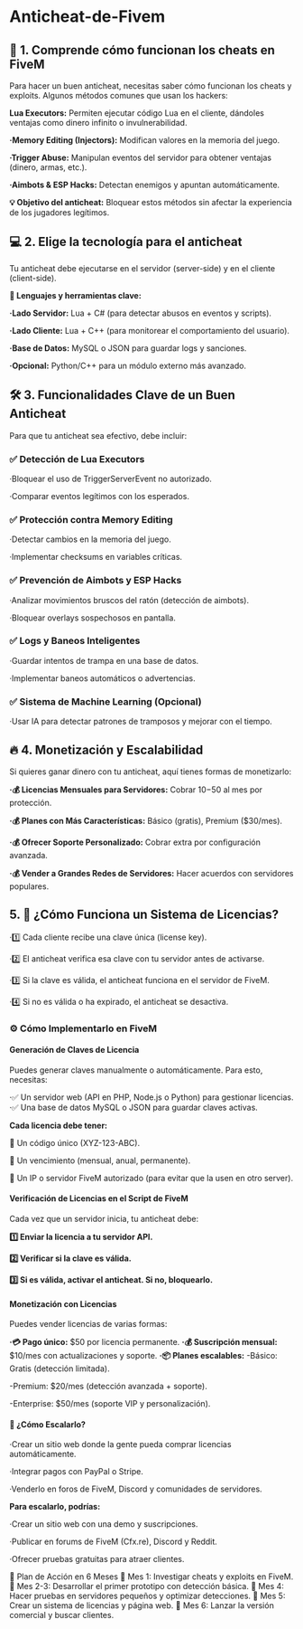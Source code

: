 # Anticheat-de-Fivem

## 🚀 1. Comprende cómo funcionan los cheats en FiveM

Para hacer un buen anticheat, necesitas saber cómo funcionan los cheats y exploits. Algunos métodos comunes que usan los hackers:

**Lua Executors:** Permiten ejecutar código Lua en el cliente, dándoles ventajas como dinero infinito o invulnerabilidad.

**·Memory Editing (Injectors):** Modifican valores en la memoria del juego.

**·Trigger Abuse:** Manipulan eventos del servidor para obtener ventajas (dinero, armas, etc.).

**·Aimbots & ESP Hacks:** Detectan enemigos y apuntan automáticamente.

**💡 Objetivo del anticheat:** Bloquear estos métodos sin afectar la experiencia de los jugadores legítimos.

## 💻 2. Elige la tecnología para el anticheat

Tu anticheat debe ejecutarse en el servidor (server-side) y en el cliente (client-side).

**📌 Lenguajes y herramientas clave:**

**·Lado Servidor:** Lua + C# (para detectar abusos en eventos y scripts).

**·Lado Cliente:** Lua + C++ (para monitorear el comportamiento del usuario).

**·Base de Datos:** MySQL o JSON para guardar logs y sanciones.

**·Opcional:** Python/C++ para un módulo externo más avanzado.

## 🛠 3. Funcionalidades Clave de un Buen Anticheat

Para que tu anticheat sea efectivo, debe incluir:

### ✅ Detección de Lua Executors

·Bloquear el uso de TriggerServerEvent no autorizado.

·Comparar eventos legítimos con los esperados.

### ✅ Protección contra Memory Editing

·Detectar cambios en la memoria del juego.

·Implementar checksums en variables críticas.

### ✅ Prevención de Aimbots y ESP Hacks

·Analizar movimientos bruscos del ratón (detección de aimbots).

·Bloquear overlays sospechosos en pantalla.

### ✅ Logs y Baneos Inteligentes

·Guardar intentos de trampa en una base de datos.

·Implementar baneos automáticos o advertencias.

### ✅ Sistema de Machine Learning (Opcional)

·Usar IA para detectar patrones de tramposos y mejorar con el tiempo.

## 🔥 4. Monetización y Escalabilidad

Si quieres ganar dinero con tu anticheat, aquí tienes formas de monetizarlo:

**·💰 Licencias Mensuales para Servidores:** Cobrar $10-$50 al mes por protección.

**·💰 Planes con Más Características:** Básico (gratis), Premium ($30/mes).

**·💰 Ofrecer Soporte Personalizado:** Cobrar extra por configuración avanzada.

**·💰 Vender a Grandes Redes de Servidores:** Hacer acuerdos con servidores populares.

## 5. 🔐 ¿Cómo Funciona un Sistema de Licencias?

·1️⃣ Cada cliente recibe una clave única (license key).

·2️⃣ El anticheat verifica esa clave con tu servidor antes de activarse.

·3️⃣ Si la clave es válida, el anticheat funciona en el servidor de FiveM.

·4️⃣ Si no es válida o ha expirado, el anticheat se desactiva.

### ⚙️ Cómo Implementarlo en FiveM

#### Generación de Claves de Licencia

Puedes generar claves manualmente o automáticamente. Para esto, necesitas:

·✅ Un servidor web (API en PHP, Node.js o Python) para gestionar licencias.
·✅ Una base de datos MySQL o JSON para guardar claves activas.

**Cada licencia debe tener:**

🔹 Un código único (XYZ-123-ABC).

🔹 Un vencimiento (mensual, anual, permanente).

🔹 Un IP o servidor FiveM autorizado (para evitar que la usen en otro server).

#### Verificación de Licencias en el Script de FiveM

Cada vez que un servidor inicia, tu anticheat debe:

**1️⃣ Enviar la licencia a tu servidor API.**

**2️⃣ Verificar si la clave es válida.**

**3️⃣ Si es válida, activar el anticheat. Si no, bloquearlo.**

#### Monetización con Licencias

Puedes vender licencias de varias formas:

**·💳 Pago único:** $50 por licencia permanente.
**·💰 Suscripción mensual:** $10/mes con actualizaciones y soporte.
**·📦 Planes escalables:**
-Básico: Gratis (detección limitada).

-Premium: $20/mes (detección avanzada + soporte).

-Enterprise: $50/mes (soporte VIP y personalización).

#### 🚀 ¿Cómo Escalarlo?

·Crear un sitio web donde la gente pueda comprar licencias automáticamente.

·Integrar pagos con PayPal o Stripe.

·Venderlo en foros de FiveM, Discord y comunidades de servidores.

**Para escalarlo, podrías:**

·Crear un sitio web con una demo y suscripciones.

·Publicar en forums de FiveM (Cfx.re), Discord y Reddit.

·Ofrecer pruebas gratuitas para atraer clientes.

📅 Plan de Acción en 6 Meses
📌 Mes 1: Investigar cheats y exploits en FiveM.
📌 Mes 2-3: Desarrollar el primer prototipo con detección básica.
📌 Mes 4: Hacer pruebas en servidores pequeños y optimizar detecciones.
📌 Mes 5: Crear un sistema de licencias y página web.
📌 Mes 6: Lanzar la versión comercial y buscar clientes.
